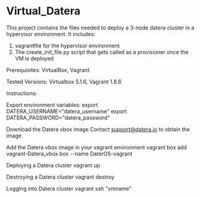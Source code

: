# Virtual_Datera

This project contains the files needed to deploy a 3-node datera cluster in a hypervisor environment. It includes:

1) vagrantfile for the hypervisor environment
2) The create_init_file.py script that gets called as a provisioner once the VM is deployed

Prerequisites:
VirtualBox, Vagrant

Tested Versions:
Virtualbox 5.1.6, Vagrant 1.8.6

Instructions:

Export environment variables:
export DATERA_USERNAME="datera_username"
export DATERA_PASSWORD="datera_password"

Download the Datera vbox image
Contact support@datera.io to obtain the image

Add the Datera vbox image in your vagrant environment
vagrant box add vagrant-Datera_vbox.box --name DaterOS-vagrant

Deploying a Datera cluster
vagrant up

Destroying a Datera cluster
vagrant destroy

Logging into Datera cluster
vagrant ssh "vmname"
